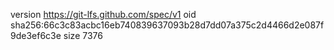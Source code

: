 version https://git-lfs.github.com/spec/v1
oid sha256:66c3c83acbc16eb740839637093b28d7dd07a375c2d4466d2e087f9de3ef6c3e
size 7376
